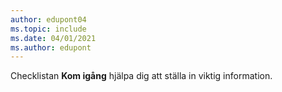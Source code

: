 ```yaml
---
author: edupont04
ms.topic: include
ms.date: 04/01/2021
ms.author: edupont
---
```

Checklistan **Kom igång** hjälpa dig att ställa in viktig information.  
